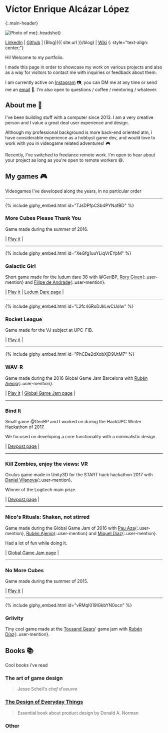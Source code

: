 # Víctor Enrique Alcázar López
{:.main-header}

![Photo of me](headshot.jpeg "My face"){:.headshot}

[LinkedIn](https://www.linkedin.com/in/victorenrique/) \| [Github](https://github.com/vikepic) \| [Blog]({{ site.url }}/blog) \| [Wiki](https://victor-enrique.gitbook.io/knowledge/)
{: style="text-align: center;"}

Hi! Welcome to my portfolio.

I made this page in order to showcase my work on various projects and also as a way for visitors to contact me with inquiries or feedback about them.

I am currently active on [Instagram](https://www.instagram.com/vike_pic/) :camera:, you can DM me at any time or send me an [email](mailto:valcazar96@gmail.com) :love_letter:. I'm also open to questions / coffee / mentoring / whatever.

## About me :seedling:

I've been building stuff with a computer since 2013. I am a very creative person and I value a great deal user experience and design.

Although my professional background is more back-end oriented atm, i have considerable experience as a hobbyst game dev, and would love to work with you in videogame related adventures! :video_game:

Recently, I've switched to freelance remote work. I'm open to hear about your project as long as you're open to remote workers :smile:.

## My games :video_game:

Videogames I've developed along the years, in no particular order

---

{% include giphy_embed.html id="TJsDPfpCSb4PYNafBD" %}

### More Cubes Please Thank You

Game made during the summer of 2016.

| [Play it](https://www.kongregate.com/games/wextia/more-cubes-please-thank-you) |

---

{% include giphy_embed.html id="XeGfg1uuYLiqVrEYpM" %}

### Galactic Girl

Short game made for the ludum dare 38 with @GeriBP, [Rory Given](https://soundcloud.com/rorygiven/){:.user-mention} and [Filipe de Andrade](https://ldjam.com/users/andrade){:.user-mention}.

| [Play it](https://vikepic.github.io/gravity-girl) | [Ludum Dare page](https://ldjam.com/events/ludum-dare/38/galactic-girl-and-the-puzzle-planets) |

---

{% include giphy_embed.html id="L2fc46RoDJkLwCUolw" %}

### Rocket League

Game made for the VJ subject at UPC-FIB.

| [Play it](https://vikepic.github.io/rocket-league) |

---

{% include giphy_embed.html id="PhCDe2dXobXjD9UtM7" %}

### WAV-R

Game made during the 2016 Global Game Jam Barcelona with [Rubén Ajenjo](https://www.linkedin.com/in/rub%C3%A9n-ajenjo-rodriguez-341459109/){:.user-mention}.

| [Play it](https://vikepic.github.io/wavez) | [Global Game Jam page](https://globalgamejam.org/2017/games/wav-r) |

---

### Bind It

Small game @GeriBP and I worked on during the HackUPC Winter Hackathon of 2017.

We focused on developing a core functionality with a minimalistic design.

| [Devpost page](https://devpost.com/software/bind-it) |

---

### Kill Zombies, enjoy the views: VR

Oculus game made in Unity3D for the START hack hackathon 2017 with [Daniel Vilanova](https://www.linkedin.com/in/daniel-vilanova-gonz%C3%A1lez-5471a013b/){:.user-mention}.

Winner of the Logitech main prize.

| [Devpost page](https://devpost.com/software/start-hack-vr-game) |

---

### Nico's Rituals: Shaken, not stirred

Game made during the Global Game Jam of 2016 with [Pau Aza](https://www.linkedin.com/in/pauazap/){:.user-mention}, [Rubén Ajenjo](https://www.linkedin.com/in/rub%C3%A9n-ajenjo-rodriguez-341459109/){:.user-mention} and [Miquel Díaz](https://www.linkedin.com/in/miqueldiaz/){:.user-mention}.

Had a lot of fun while doing it.

| [Global Game Jam page](https://globalgamejam.org/2016/games/nicos-rituals-shaken-not-stirred) |

---

### No More Cubes

Game made during the summer of 2015.

| [Play it](https://www.kongregate.com/games/wextia/no-more-cubes) |

---

{% include giphy_embed.html id="vRMqI019lGkbYN0ocn" %}

### Griivity

Tiny cool game made at the [Tousand Gears](https://www.linkedin.com/company/thousand-gears/)' game jam with [Rubén Díaz](https://www.linkedin.com/in/rub%C3%A9n-d%C3%ADaz-58bb9813/){:.user-mention}.

## Books :books:
Cool books i've read

### The art of game design
> Jesse Schell's _chef d'oeuvre_

### [The Design of Everyday Things](https://medium.com/@vikepic/the-design-of-everyday-things-c33971dbe8a5)
> Essential book about product design by Donald A. Norman

### Other

<script src="https://www.goodreads.com/review/grid_widget/85978759.Victor's%20read%20book%20montage?cover_size=small&hide_link=true&hide_title=true&num_books=20&order=a&shelf=read&sort=date_added&widget_id=1535533312" type="text/javascript" charset="utf-8"></script>
